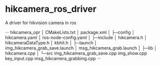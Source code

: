 # hikcamera_ros_driver
A driver for hikvision camera in ros

···
hikcamera_opr
    │  CMakeLists.txt
    │  package.xml
    │
    ├─config
    │      hikcamera.yaml
    │      ros-node-config.yaml
    │
    ├─include
    │      hikcamera.h
    │      hikcameraDataType.h
    │      kbhit.h
    │
    ├─launch
    │      img_hikcamera_grab_save.launch
    │      msg_hikcamera_grab.launch
    │
    ├─lib
    │      hikcamera.cpp
    │
    └─src
            img_hikcamera_grab_save.cpp
            img_show.cpp
            key_input.cpp
            msg_hikcamera_grabbing.cpp
···
